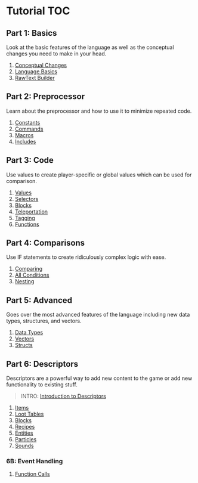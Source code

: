 # **Tutorial TOC**
## Part 1: Basics
Look at the basic features of the language as well as the conceptual changes you need to make in your head.<br />
1. [Conceptual Changes](./1aConcepts.md)
2. [Language Basics](./1bBasics.md)
3. [RawText Builder](./1cRawtext.md)

## Part 2: Preprocessor
Learn about the preprocessor and how to use it to minimize repeated code.<br />
1. [Constants](./2aConstants.md)
2. [Commands](./2bCommands.md)
3. [Macros](./2cMacros.md)
4. [Includes](./2dIncludes.md)

## Part 3: Code
Use values to create player-specific or global values which can be used for comparison.<br />
1. [Values](./3aValues.md)
2. [Selectors](./3bSelectors.md)
3. [Blocks](./3cBlocks.md)
4. [Teleportation](./3dTeleportation.md)
5. [Tagging](./3eTagging.md)
6. [Functions](./3fFunctions.md)

## Part 4: Comparisons
Use IF statements to create ridiculously complex logic with ease.<br />
1. [Comparing](./4aComparing.md)
2. [All Conditions](./4bConditions.md)
3. [Nesting](./4cNesting.md)

## Part 5: Advanced
Goes over the most advanced features of the language including new data types, structures, and vectors.<br />
1. [Data Types](./5aDataTypes.md)
2. [Vectors](./5bVectors.md)
3. [Structs](./5cStructs.md)

## Part 6: Descriptors
Descriptors are a powerful way to add new content to the game or add new functionality to existing stuff.
> INTRO: [Introduction to Descriptors](./6Intro.md)
1. [Items](./6aItems.md)
2. [Loot Tables](./6bLootTables.md)
3. [Blocks](./6cBlocks.md)
4. [Recipes](./6dRecipes)
5. [Entities](./6dEntities.md)
6. [Particles](./6eParticles.md)
7. [Sounds](./6fSounds.md)

### 6B: Event Handling
1. [Function Calls](./6gFunctionCalls.md)
